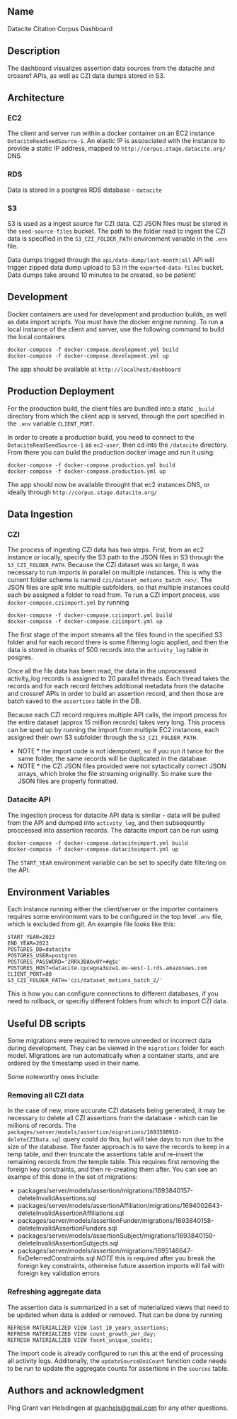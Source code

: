 ## Name

Datacite Citation Corpus Dashboard

## Description

The dashboard visualizes assertion data sources from the datacite and crossref APIs, as well as CZI data dumps stored in S3.

## Architecture

### EC2

The client and server run within a docker container on an EC2 instance `DataciteReadSeedSource-1`.
An elastic IP is assosciated with the instance to provide a static IP address, mapped to `http://corpus.stage.datacite.org/` DNS

### RDS

Data is stored in a postgres RDS database - `datacite`

### S3

S3 is used as a ingest source for CZI data. CZI JSON files must be stored in the `seed-source-files` bucket. The path to the folder read to ingest the CZI data is specified in the `S3_CZI_FOLDER_PATH` environment variable in the `.env` file.

Data dumps trigged through the `api/data-dump/last-month|all` API will trigger zipped data dump upload to S3 in the `exported-data-files` bucket. Data dumps take around 10 minutes to be created, so be patient!

## Development

Docker containers are used for development and production builds, as well as data import scripts. You must have the docker engine running.
To run a local instance of the client and server, use the following command to build the local containers

```
docker-compose -f docker-compose.development.yml build
docker-compose -f docker-compose.development.yml up
```

The app should be available at `http://localhost/dashboard`

## Production Deployment

For the production build, the client files are bundled into a static `_build` directory from which the client app is served, through the port specified in the `.env` variable `CLIENT_PORT`.

In order to create a production build, you need to connect to the `DataciteReadSeedSource-1` as `ec2-user`, then cd into the `/datacite` directory. From there you can build the production docker image and run it using:

```
docker-compose -f docker-compose.production.yml build
docker-compose -f docker-compose.production.yml up
```

The app should now be available throught that ec2 instances DNS, or ideally through `http://corpus.stage.datacite.org/`

## Data Ingestion

### CZI

The process of ingesting CZI data has two steps.
First, from an ec2 instance or locally, specify the S3 path to the JSON files in S3 through the `S3_CZI_FOLDER_PATH`. Because the CZI dataset was so large, it was necessary to run imports in parallel on multiple instances. This is why the current folder scheme is named `czi/dataset_metions_batch_<x>/`. The JSON files are split into multiple subfolders, so that multiple instances could each be assigned a folder to read from.
To run a CZI import process, use `docker-compose.cziimport.yml` by running

```
docker-compose -f docker-compose.cziimport.yml build
docker-compose -f docker-compose.cziimport.yml up
```

The first stage of the import streams all the files found in the specified S3 folder and for each record there is some filtering logic applied, and then the data is stored in chunks of 500 records into the `activity_log` table in posgres.

Once all the file data has been read, the data in the unprocessed activity_log records is assigned to 20 parallel threads. Each thread takes the records and for each record fetches additional metadata from the datacite and crossref APIs in order to build an assertion record, and then those are batch saved to the `assertions` table in the DB.

Because each CZI record requires multiple API calls, the import process for the entire dataset (approx 15 million records) takes very long. This process can be sped up by running the import from multiple EC2 instances, each assigned their own S3 subfolder through the `S3_CZI_FOLDER_PATH`.

- NOTE \* the import code is not idempotent, so if you run it twice for the same folder, the same records will be duplicated in the database.
- NOTE \* the CZI JSON files provided were not sytactically correct JSON arrays, which broke the file streaming originallly. So make sure the JSON files are properly formatted.

### Datacite API

The ingestion process for datacite API data is similar - data will be pulled from the API and dumped into `activity_log`, and then subseqeuntly proccessed into assertion records.
The datacite import can be run using

```
docker-compose -f docker-compose.dataciteimport.yml build
docker-compose -f docker-compose.dataciteimport.yml up
```

The `START_YEAR` environment variable can be set to specify date filtering on the API.

## Environment Variables

Each instance running either the client/server or the importer containers requires some environment vars to be configured in the top level `.env` file, which is excluded from git.
An example file looks like this:

```
START_YEAR=2023
END_YEAR=2023
POSTGRES_DB=datacite
POSTGRES_USER=postgres
POSTGRES_PASSWORD='2RRk3BAbv0Y+#q$c'
POSTGRES_HOST=datacite.cpcwgoa3uzw1.eu-west-1.rds.amazonaws.com
CLIENT_PORT=80
S3_CZI_FOLDER_PATH='czi/dataset_metions_batch_2/'
```

This is how you can configure connections to different databases, if you need to rollback, or specifiy different folders from which to import CZI data.

## Useful DB scripts

Some migrations were required to remove unneeded or incorrect data during development. They can be viewed in the `migrations` folder for each model. Migrations are run automatically when a container starts, and are ordered by the timestamp used in their name.

Some noteworthy ones include:

### Removing all CZI data

In the case of new, more accurate CZI datasets being generated, it may be necessary to delete all CZI assertions from the database - which can be millions of records.
The `packages/server/models/assertion/migrations/1693590910-deleteCZIData.sql` query could do this, but will take days to run due to the size of the database.
The faster approach is to save the records to keep in a temp table, and then truncate the assertions table and re-insert the remaining records from the temple table. This requires first removing the foreign key constraints, and then re-creating them after.
You can see an exampe of this done in the set of migrations:

- packages/server/models/assertion/migrations/1693840157-deleteInvalidAssertions.sql
- packages/server/models/assertionAffiliation/migrations/1694002643-deleteInvalidAssertionAffiliations.sql
- packages/server/models/assertionFunder/migrations/1693840158-deleteInvalidAssertionFunders.sql
- packages/server/models/assertionSubject/migrations/1693840159-deleteInvalidAssertionSubjects.sql
- packages/server/models/assertion/migrations/1695146647-fixDeferredConstraints.sql _NOTE_ this is required after you break the foreign key constraints, otherwise future assertion imports will fail with foreign key validation errors

### Refreshing aggregate data

The assertion data is summarized in a set of materialized views that need to be updated when data is added or removed. That can be done by running

```
REFRESH MATERIALIZED VIEW last_10_years_assertions;
REFRESH MATERIALIZED VIEW count_growth_per_day;
REFRESH MATERIALIZED VIEW facet_unique_counts;
```

The import code is already configured to run this at the end of processing all activity logs. Additonally, the `updateSourceDoiCount` function code needs to be run to update the aggregate counts for assertions in the `sources` table.

## Authors and acknowledgment

Ping Grant van Helsdingen at gvanhels@gmail.com for any other questions.

